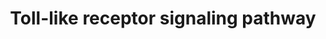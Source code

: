---
annotations:
- type: Pathway Ontology
  value: signaling pathway
- type: Pathway Ontology
  value: Toll-like receptor signaling pathway
- type: Pathway Ontology
  value: signaling pathway pertinent to development
authors:
- MaintBot
- MirellaKalafati
- Eweitz
description: ''
last-edited: 2021-06-03
organisms:
- Pan troglodytes
redirect_from:
- /index.php/Pathway:WP949
- /instance/WP949
schema-jsonld:
- '@context': https://schema.org/
  '@id': https://wikipathways.github.io/pathways/WP949.html
  '@type': Dataset
  creator:
    '@type': Organization
    name: WikiPathways
  description: ''
  keywords:
  - MAPK8
  - LOC473183
  - IFNA8
  - MAPK3
  - TRAF6
  - MAP3K7IP1
  - CXCL9
  - TLR3
  - IL8
  - IFNAR1
  - TLR6
  - PIK3CA
  - TLR2
  - MAP2K1
  - IL6
  - IKBKB
  - MAPK1
  - MAP2K3
  - RAC1
  - IRF3
  - IFNA5
  - IFNA4
  - TLR7
  - TLR9
  - NFKB2
  - STAT1
  - CCL3
  - IL1B
  - JUN
  - LY96
  - IFNA13
  - NFKB1
  - IL12B
  - CXCL10
  - TLR4
  - IFNA1
  - LBP
  - MAP3K7
  - CD86
  - MAPK10
  - IKBKG
  - LOC473193
  - CCL5
  - MAP3K8
  - MAP2K4
  - TLR1
  - CASP8
  - IRF7
  - IL12A
  - PIK3R2
  - TRAF3
  - IRAK4
  - TIRAP
  - MAP2K6
  - AKT3
  - CD80
  - PIK3CG
  - MAP2K2
  - AKT1
  - PIK3R3
  - IRAK1
  - RELA
  - LOC473198
  - IFNA10
  - FOS
  - CCL4
  - MAPK11
  - PIK3R5
  - CD14
  - FADD
  - TLR8
  - IRF5
  - IFNAR2
  - TOLLIP
  - IFNA7
  - MAPK14
  - IFNA6
  - IKBKE
  - MAPK9
  - TLR5
  - PIK3CB
  - SPP1
  - AKT2
  - MAP3K7IP2
  - PIK3CD
  - LOC473185
  - MAPK12
  - LOC741978
  - PIK3R1
  - TNF
  - RIPK1
  - TICAM1
  - TBK1
  - MYD88
  - LOC473191
  - TICAM2
  - MAP2K7
  - NFKBIA
  - MAPK13
  - CD40
  - CXCL11
  - CHUK
  license: CC0
  name: Toll-like receptor signaling pathway
seo: CreativeWork
title: Toll-like receptor signaling pathway
wpid: WP949
---